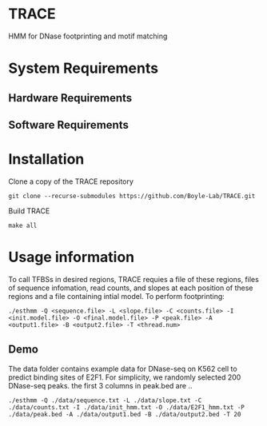 # TRACE
HMM for DNase footprinting and motif matching

# System Requirements

## Hardware Requirements

## Software Requirements


# Installation
Clone a copy of the TRACE repository

```
git clone --recurse-submodules https://github.com/Boyle-Lab/TRACE.git
```

Build TRACE

```
make all
```

# Usage information
To call TFBSs in desired regions, TRACE requies a file of these regions, files of sequence infomation, read counts, and slopes at each position of these regions and a file containing intial model.
To perform footprinting:

```
./esthmm -Q <sequence.file> -L <slope.file> -C <counts.file> -I <init.model.file> -O <final.model.file> -P <peak.file> -A <output1.file> -B <output2.file> -T <thread.num>
```

## Demo
The data folder contains example data for DNase-seq on K562 cell to predict binding sites of E2F1.  For simplicity, we randomly selected 200 DNase-seq peaks. the first 3 columns in peak.bed are ..

```
./esthmm -Q ./data/sequence.txt -L ./data/slope.txt -C ./data/counts.txt -I ./data/init_hmm.txt -O ./data/E2F1_hmm.txt -P ./data/peak.bed -A ./data/output1.bed -B ./data/output2.bed -T 20
```
